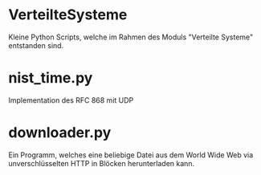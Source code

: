# VerteilteSysteme
Kleine Python Scripts, welche im Rahmen des Moduls "Verteilte Systeme" entstanden sind.

# nist_time.py
Implementation des RFC 868 mit UDP

# downloader.py 
Ein Programm, welches eine beliebige Datei aus dem World Wide Web via unverschlüsselten HTTP in Blöcken herunterladen kann. 
